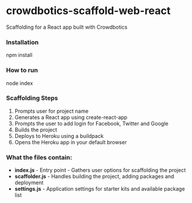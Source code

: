 # crowdbotics-scaffold-web-react
Scaffolding for a React app built with Crowdbotics

### Installation
npm install

### How to run
node index

### Scaffolding Steps

1) Prompts user for project name
2) Generates a React app using create-react-app
3) Prompts the user to add login for Facebook, Twitter and Google
4) Builds the project
5) Deploys to Heroku using a buildpack
6) Opens the Heroku app in your default browser

### What the files contain:

- **index.js** - Entry point - Gathers user options for scaffolding the project
- **scaffolder.js** - Handles building the project, adding packages and deployment
- **settings.js** - Application settings for starter kits and available package list